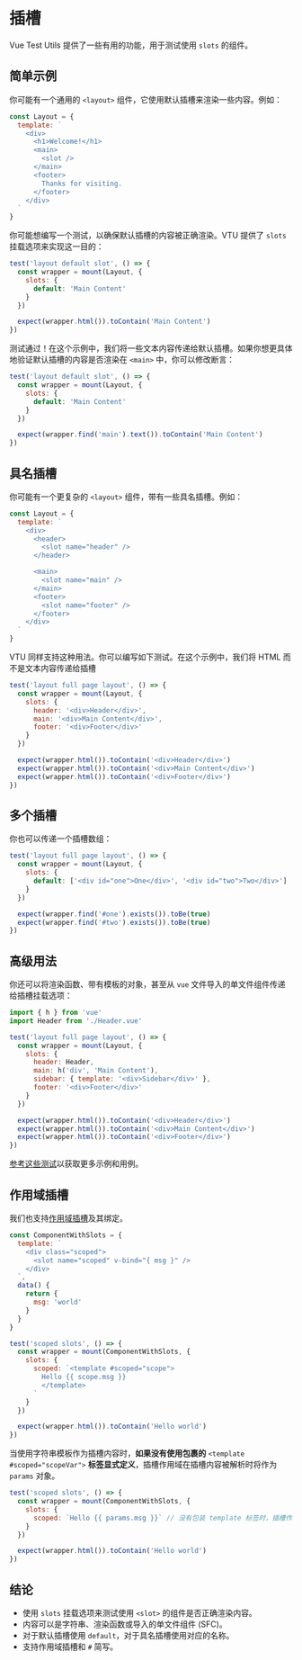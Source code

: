 # 插槽

Vue Test Utils 提供了一些有用的功能，用于测试使用 `slots` 的组件。

## 简单示例

你可能有一个通用的 `<layout>` 组件，它使用默认插槽来渲染一些内容。例如：

```js
const Layout = {
  template: `
    <div>
      <h1>Welcome!</h1>
      <main>
        <slot />
      </main>
      <footer>
        Thanks for visiting.
      </footer>
    </div>
  `
}
```

你可能想编写一个测试，以确保默认插槽的内容被正确渲染。VTU 提供了 `slots` 挂载选项来实现这一目的：

```js
test('layout default slot', () => {
  const wrapper = mount(Layout, {
    slots: {
      default: 'Main Content'
    }
  })

  expect(wrapper.html()).toContain('Main Content')
})
```

测试通过！在这个示例中，我们将一些文本内容传递给默认插槽。如果你想更具体地验证默认插槽的内容是否渲染在 `<main>` 中，你可以修改断言：

```js
test('layout default slot', () => {
  const wrapper = mount(Layout, {
    slots: {
      default: 'Main Content'
    }
  })

  expect(wrapper.find('main').text()).toContain('Main Content')
})
```

## 具名插槽

你可能有一个更复杂的 `<layout>` 组件，带有一些具名插槽。例如：

```js
const Layout = {
  template: `
    <div>
      <header>
        <slot name="header" />
      </header>

      <main>
        <slot name="main" />
      </main>
      <footer>
        <slot name="footer" />
      </footer>
    </div>
  `
}
```

VTU 同样支持这种用法。你可以编写如下测试。在这个示例中，我们将 HTML 而不是文本内容传递给插槽

```js
test('layout full page layout', () => {
  const wrapper = mount(Layout, {
    slots: {
      header: '<div>Header</div>',
      main: '<div>Main Content</div>',
      footer: '<div>Footer</div>'
    }
  })

  expect(wrapper.html()).toContain('<div>Header</div>')
  expect(wrapper.html()).toContain('<div>Main Content</div>')
  expect(wrapper.html()).toContain('<div>Footer</div>')
})
```

## 多个插槽

你也可以传递一个插槽数组：

```js
test('layout full page layout', () => {
  const wrapper = mount(Layout, {
    slots: {
      default: ['<div id="one">One</div>', '<div id="two">Two</div>']
    }
  })

  expect(wrapper.find('#one').exists()).toBe(true)
  expect(wrapper.find('#two').exists()).toBe(true)
})
```

## 高级用法

你还可以将渲染函数、带有模板的对象，甚至从 `vue` 文件导入的单文件组件传递给插槽挂载选项：

```js
import { h } from 'vue'
import Header from './Header.vue'

test('layout full page layout', () => {
  const wrapper = mount(Layout, {
    slots: {
      header: Header,
      main: h('div', 'Main Content'),
      sidebar: { template: '<div>Sidebar</div>' },
      footer: '<div>Footer</div>'
    }
  })

  expect(wrapper.html()).toContain('<div>Header</div>')
  expect(wrapper.html()).toContain('<div>Main Content</div>')
  expect(wrapper.html()).toContain('<div>Footer</div>')
})
```

[参考这些测试](https://github.com/vuejs/test-utils/blob/9d3c2a6526f3d8751d29b2f9112ad2a3332bbf52/tests/mountingOptions/slots.spec.ts#L124-L167)以获取更多示例和用例。

## 作用域插槽

我们也支持[作用域插槽](https://v3.vuejs.org/guide/component-slots.html#scoped-slots)及其绑定。

```js
const ComponentWithSlots = {
  template: `
    <div class="scoped">
      <slot name="scoped" v-bind="{ msg }" />
    </div>
  `,
  data() {
    return {
      msg: 'world'
    }
  }
}

test('scoped slots', () => {
  const wrapper = mount(ComponentWithSlots, {
    slots: {
      scoped: `<template #scoped="scope">
        Hello {{ scope.msg }}
        </template>
      `
    }
  })

  expect(wrapper.html()).toContain('Hello world')
})
```

当使用字符串模板作为插槽内容时，**如果没有使用包裹的** `<template #scoped="scopeVar">` **标签显式定义**，插槽作用域在插槽内容被解析时将作为 `params` 对象。

```js
test('scoped slots', () => {
  const wrapper = mount(ComponentWithSlots, {
    slots: {
      scoped: `Hello {{ params.msg }}` // 没有包装 template 标签时，插槽作用域暴露为“params”
    }
  })

  expect(wrapper.html()).toContain('Hello world')
})
```

## 结论

- 使用 `slots` 挂载选项来测试使用 `<slot>` 的组件是否正确渲染内容。
- 内容可以是字符串、渲染函数或导入的单文件组件 (SFC)。
- 对于默认插槽使用 `default`，对于具名插槽使用对应的名称。
- 支持作用域插槽和 `#` 简写。
